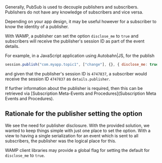Generally, PubSub is used to decouple publishers and subscribers. Publishers do not have any knowledge of subscribers and vice versa. 

Depending on your app design, it may be useful however for a subscriber to know the identity of a publisher.

With WAMP, a publisher can set the option `disclose_me` to `true` and subscribers will receive the publisher's session ID as part of the event details.

For example, in a JavaScript application using Autobahn|JS, for the publish

```javascript
session.publish("com.myapp.topic1", ["change"], {}, { disclose_me: true });
```

and given that the publisher's session ID is `4747837`, a subscriber would receive the session ID `4747837` as `details.publisher`.

If further information about the publisher is required, then this can be retrieved via [Subscription Meta-Events and Procedures](Subscription Meta Events and Procedures).

## Rationale for the publisher setting the option

We see the need for publisher disclosure. With the provided solution, we wanted to keep things simple with just one place to set the option. With a view to having a single serialization for an event which is sent to all subscribers, the publisher was the logical place for this.

WAMP client libraries may provide a global flag for setting the default for `disclose_me` to `true`.